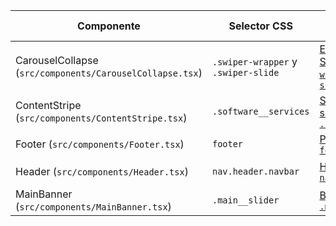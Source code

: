 | Componente | Selector CSS | Sección UI-Selectors | Doc Componente |
|------------|--------------|---------------------|----------------|
| CarouselCollapse (`src/components/CarouselCollapse.tsx`) | `.swiper-wrapper` y `.swiper-slide` | [Estructura de Swiper – `.swiper-wrapper` y `.swiper-slide`](docs/ui-selectors.md#estructura-de-swiper-swiper-wrapper-y-swiper-slide) | [docs/src-components.md#carouselcollapse](docs/src-components.md#carouselcollapse) |
| ContentStripe (`src/components/ContentStripe.tsx`) | `.software__services` | [Servicios de software – `.software__services`](docs/ui-selectors.md#servicios-de-software-software__services) | [docs/src-components.md#contentstripe](docs/src-components.md#contentstripe) |
| Footer (`src/components/Footer.tsx`) | `footer` | [Pie de página – `footer`](docs/ui-selectors.md#pie-de-pagina-footer) | [docs/src-components.md#footer](docs/src-components.md#footer) |
| Header (`src/components/Header.tsx`) | `nav.header.navbar` | [Header – `nav.header.navbar`](docs/ui-selectors.md#header-navheadernavbar) | [docs/src-components.md#header](docs/src-components.md#header) |
| MainBanner (`src/components/MainBanner.tsx`) | `.main__slider` | [Banner principal – `.main__slider`](docs/ui-selectors.md#banner-principal-main__slider) | [docs/src-components.md#mainbanner](docs/src-components.md#mainbanner) |

